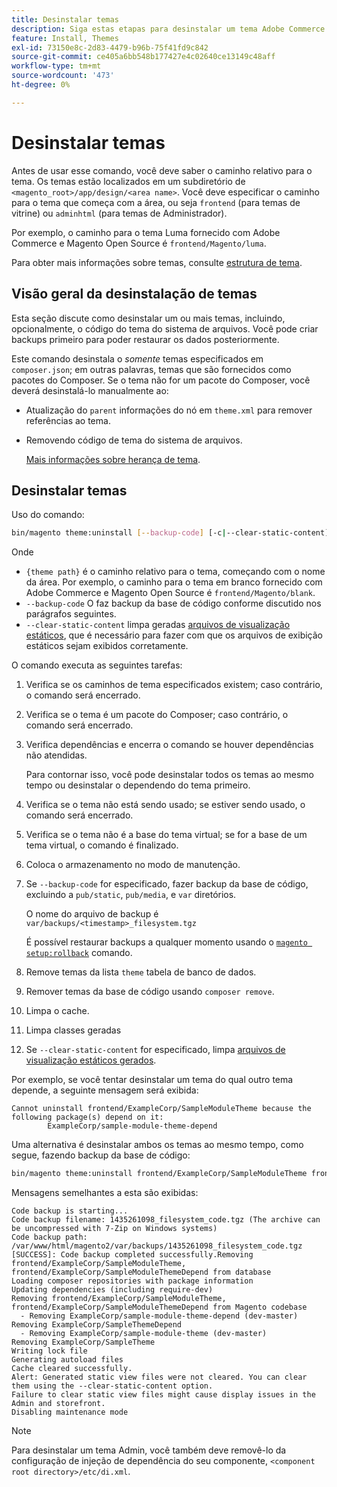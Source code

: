 ```yaml
---
title: Desinstalar temas
description: Siga estas etapas para desinstalar um tema Adobe Commerce ou Magento Open Source.
feature: Install, Themes
exl-id: 73150e8c-2d83-4479-b96b-75f41fd9c842
source-git-commit: ce405a6bb548b177427e4c02640ce13149c48aff
workflow-type: tm+mt
source-wordcount: '473'
ht-degree: 0%

---
```


# Desinstalar temas

Antes de usar esse comando, você deve saber o caminho relativo para o tema. Os temas estão localizados em um subdiretório de `<magento_root>/app/design/<area name>`. Você deve especificar o caminho para o tema que começa com a área, ou seja `frontend` (para temas de vitrine) ou `adminhtml` (para temas de Administrador).

Por exemplo, o caminho para o tema Luma fornecido com Adobe Commerce e Magento Open Source é `frontend/Magento/luma`.

Para obter mais informações sobre temas, consulte [estrutura de tema](https://developer.adobe.com/commerce/frontend-core/guide/themes/structure/).

## Visão geral da desinstalação de temas

Esta seção discute como desinstalar um ou mais temas, incluindo, opcionalmente, o código do tema do sistema de arquivos. Você pode criar backups primeiro para poder restaurar os dados posteriormente.

Este comando desinstala o *somente* temas especificados em `composer.json`; em outras palavras, temas que são fornecidos como pacotes do Composer. Se o tema não for um pacote do Composer, você deverá desinstalá-lo manualmente ao:

* Atualização do `parent` informações do nó em `theme.xml` para remover referências ao tema.
* Removendo código de tema do sistema de arquivos.

  [Mais informações sobre herança de tema](https://developer.adobe.com/commerce/frontend-core/guide/themes/inheritance/).

## Desinstalar temas

Uso do comando:

```bash
bin/magento theme:uninstall [--backup-code] [-c|--clear-static-content] {theme path} ... {theme path}
```

Onde

* `{theme path}` é o caminho relativo para o tema, começando com o nome da área. Por exemplo, o caminho para o tema em branco fornecido com Adobe Commerce e Magento Open Source é `frontend/Magento/blank`.
* `--backup-code` O faz backup da base de código conforme discutido nos parágrafos seguintes.
* `--clear-static-content` limpa geradas [arquivos de visualização estáticos](../../configuration/cli/static-view-file-deployment.md), que é necessário para fazer com que os arquivos de exibição estáticos sejam exibidos corretamente.

O comando executa as seguintes tarefas:

1. Verifica se os caminhos de tema especificados existem; caso contrário, o comando será encerrado.
1. Verifica se o tema é um pacote do Composer; caso contrário, o comando será encerrado.
1. Verifica dependências e encerra o comando se houver dependências não atendidas.

   Para contornar isso, você pode desinstalar todos os temas ao mesmo tempo ou desinstalar o dependendo do tema primeiro.

1. Verifica se o tema não está sendo usado; se estiver sendo usado, o comando será encerrado.
1. Verifica se o tema não é a base do tema virtual; se for a base de um tema virtual, o comando é finalizado.
1. Coloca o armazenamento no modo de manutenção.
1. Se `--backup-code` for especificado, fazer backup da base de código, excluindo a `pub/static`, `pub/media`, e `var` diretórios.

   O nome do arquivo de backup é `var/backups/<timestamp>_filesystem.tgz`

   É possível restaurar backups a qualquer momento usando o [`magento setup:rollback`](uninstall-modules.md#roll-back-the-file-system-database-or-media-files) comando.

1. Remove temas da lista `theme` tabela de banco de dados.
1. Remover temas da base de código usando `composer remove`.
1. Limpa o cache.
1. Limpa classes geradas
1. Se `--clear-static-content` for especificado, limpa [arquivos de visualização estáticos gerados](../../configuration/cli/static-view-file-deployment.md).

Por exemplo, se você tentar desinstalar um tema do qual outro tema depende, a seguinte mensagem será exibida:

```terminal
Cannot uninstall frontend/ExampleCorp/SampleModuleTheme because the following package(s) depend on it:
        ExampleCorp/sample-module-theme-depend
```

Uma alternativa é desinstalar ambos os temas ao mesmo tempo, como segue, fazendo backup da base de código:

```bash
bin/magento theme:uninstall frontend/ExampleCorp/SampleModuleTheme frontend/ExampleCorp/SampleModuleThemeDepend --backup-code
```

Mensagens semelhantes a esta são exibidas:

```terminal
Code backup is starting...
Code backup filename: 1435261098_filesystem_code.tgz (The archive can be uncompressed with 7-Zip on Windows systems)
Code backup path: /var/www/html/magento2/var/backups/1435261098_filesystem_code.tgz
[SUCCESS]: Code backup completed successfully.Removing frontend/ExampleCorp/SampleModuleTheme, frontend/ExampleCorp/SampleModuleThemeDepend from database
Loading composer repositories with package information
Updating dependencies (including require-dev)
Removing frontend/ExampleCorp/SampleModuleTheme, frontend/ExampleCorp/SampleModuleThemeDepend from Magento codebase
  - Removing ExampleCorp/sample-module-theme-depend (dev-master)
Removing ExampleCorp/SampleThemeDepend
  - Removing ExampleCorp/sample-module-theme (dev-master)
Removing ExampleCorp/SampleTheme
Writing lock file
Generating autoload files
Cache cleared successfully.
Alert: Generated static view files were not cleared. You can clear them using the --clear-static-content option.
Failure to clear static view files might cause display issues in the Admin and storefront.
Disabling maintenance mode
```

>[!NOTE]
>
>Para desinstalar um tema Admin, você também deve removê-lo da configuração de injeção de dependência do seu componente, `<component root directory>/etc/di.xml`.
